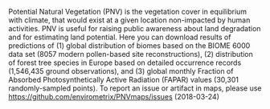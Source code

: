 Potential Natural Vegetation (PNV) is the vegetation cover in equilibrium with climate, that would exist at a given location non-impacted by human activities. PNV is useful for raising public awareness about land degradation and for estimating land potential. Here you can download results of predictions of (1) global distribution of biomes based on the BIOME 6000 data set (8057 modern pollen-based site reconstructions), (2) distribution of forest tree species in Europe based on detailed occurrence records (1,546,435 ground observations), and (3) global monthly Fraction of Absorbed Photosynthetically Active Radiation (FAPAR) values (30,301 randomly-sampled points). To report an issue or artifact in maps, please use https://github.com/envirometrix/PNVmaps/issues (2018-03-24)

